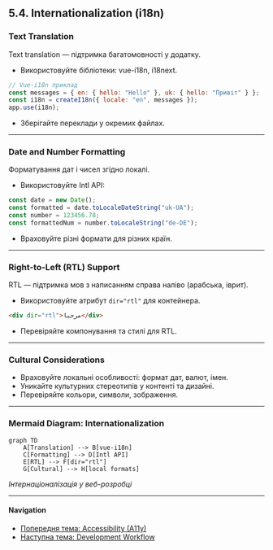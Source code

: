 ## 5.4. Internationalization (i18n)

### Text Translation

Text translation — підтримка багатомовності у додатку.

-   Використовуйте бібліотеки: vue-i18n, i18next.

```js
// Vue-i18n приклад
const messages = { en: { hello: "Hello" }, uk: { hello: "Привіт" } };
const i18n = createI18n({ locale: "en", messages });
app.use(i18n);
```

-   Зберігайте переклади у окремих файлах.

---

### Date and Number Formatting

Форматування дат і чисел згідно локалі.

-   Використовуйте Intl API:

```js
const date = new Date();
const formatted = date.toLocaleDateString("uk-UA");
const number = 123456.78;
const formattedNum = number.toLocaleString("de-DE");
```

-   Враховуйте різні формати для різних країн.

---

### Right-to-Left (RTL) Support

RTL — підтримка мов з написанням справа наліво (арабська, іврит).

-   Використовуйте атрибут `dir="rtl"` для контейнера.

```html
<div dir="rtl">مرحبا</div>
```

-   Перевіряйте компонування та стилі для RTL.

---

### Cultural Considerations

-   Враховуйте локальні особливості: формат дат, валют, імен.
-   Уникайте культурних стереотипів у контенті та дизайні.
-   Перевіряйте кольори, символи, зображення.

---

### Mermaid Diagram: Internationalization

```mermaid
graph TD
    A[Translation] --> B[vue-i18n]
    C[Formatting] --> D[Intl API]
    E[RTL] --> F[dir="rtl"]
    G[Cultural] --> H[local formats]
```

_Інтернаціоналізація у веб-розробці_

---

#### Navigation

-   [Попередня тема: Accessibility (A11y)](5.3-accessibility.md)
-   [Наступна тема: Development Workflow](5.5-development-workflow.md)
